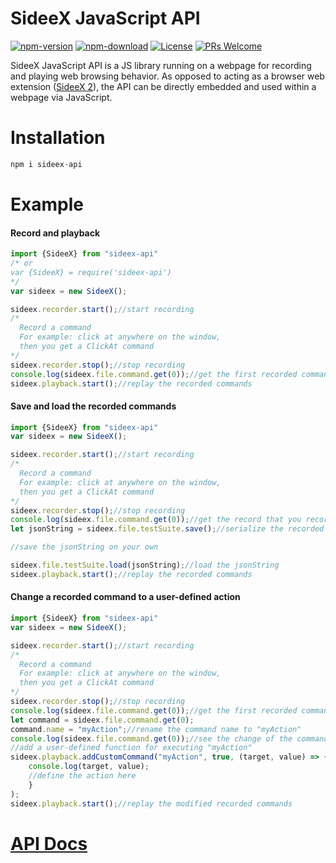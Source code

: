 <!-- <style>
.First {
  background-color:#e7e8e3;
}
</style> -->
#  <span class="First">SideeX JavaScript API</span>
[![npm-version](https://img.shields.io/npm/v/sideex-api)](https://www.npmjs.com/package/sideex-api) [![npm-download](https://img.shields.io/npm/dw/sideex-api)](https://www.npmjs.com/package/sideex-api) [![License](https://img.shields.io/badge/License-Apache%202.0-blue.svg)](https://opensource.org/licenses/Apache-2.0) [![PRs Welcome](https://img.shields.io/badge/PRs-welcome-red)](https://github.com/SideeX/sideex-api)

SideeX JavaScript API is a JS library running on a webpage for recording and playing web browsing behavior. As opposed to acting as a browser web extension ([SideeX 2](https://github.com/SideeX/sideex)), the API can be directly embedded and used within a webpage via JavaScript.

#    Installation
```javascript
npm i sideex-api
```






#    Example
####  Record and playback
```javascript
import {SideeX} from "sideex-api" 
/* or
var {SideeX} = require('sideex-api') 
*/
var sideex = new SideeX();

sideex.recorder.start();//start recording
/* 
  Record a command
  For example: click at anywhere on the window,
  then you get a ClickAt command  
*/
sideex.recorder.stop();//stop recording
console.log(sideex.file.command.get(0));//get the first recorded command
sideex.playback.start();//replay the recorded commands
```


####  Save and load the recorded commands
```javascript
import {SideeX} from "sideex-api"
var sideex = new SideeX();

sideex.recorder.start();//start recording
/* 
  Record a command
  For example: click at anywhere on the window,
  then you get a ClickAt command  
*/
sideex.recorder.stop();//stop recording
console.log(sideex.file.command.get(0));//get the record that you recorded
let jsonString = sideex.file.testSuite.save();//serialize the recorded commands to a JSON string

//save the jsonString on your own

sideex.file.testSuite.load(jsonString);//load the jsonString
sideex.playback.start();//replay the recorded commands
```


####  Change a recorded command to a user-defined action
```javascript
import {SideeX} from "sideex-api"
var sideex = new SideeX();

sideex.recorder.start();//start recording
/* 
  Record a command
  For example: click at anywhere on the window,
  then you get a ClickAt command  
*/
sideex.recorder.stop();//stop recording
console.log(sideex.file.command.get(0));//get the first recorded command
let command = sideex.file.command.get(0);
command.name = "myAction";//rename the command name to "myAction"
console.log(sideex.file.command.get(0));//see the change of the command name
//add a user-defined function for executing "myAction"
sideex.playback.addCustomCommand("myAction", true, (target, value) => {
    console.log(target, value);
    //define the action here
    }
);
sideex.playback.start();//replay the modified recorded commands
```


#    [API Docs](https://sideex.github.io/sideex-api)

